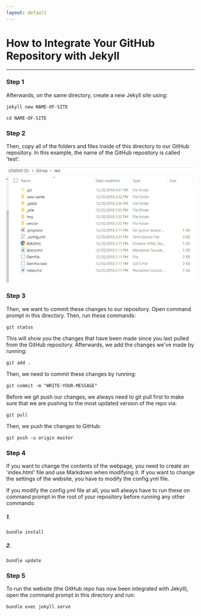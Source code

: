 ```yaml
---
layout: default
---
```


# How to Integrate Your GitHub Repository with Jekyll
----
### Step 1
Afterwards, on the same directory, create a new Jekyll site using:
```
jekyll new NAME-OF-SITE
```
```
cd NAME-OF-SITE
```
### Step 2
Then, copy all of the folders and files inside of this directory to our GitHub repository. In this example, the name of the GitHub repository is called 'test'.

![img](https://raw.githubusercontent.com/nardienapratama/extra182/master/img/pathddrive.JPG)


### Step 3
Then, we want to commit these changes to our repository. Open command prompt in this directory. Then, run these commands:

```
git status
```

This will show you the changes that have been made since you last pulled from the GitHub repository. Afterwards, we add the changes we've made by running:
```
git add .
```

Then, we need to commit these changes by running:
```
git commit -m "WRITE-YOUR-MESSAGE"
```

Before we git push our changes, we always need to git pull first to make sure that we are pushing to the most updated version of the repo via:
```
git pull
```

Then, we push the changes to GitHub:
```
git push -u origin master
```

### Step 4
If you want to change the contents of the webpage, you need to create an 'index.html' file and use Markdown when modifying it. If you want to change the settings of the website, you have to modify the config.yml file.

If you modify the config.yml file at all, you will always have to run these on command prompt in the root of your repository before running any other commands:

##### 1.
```
bundle install
```
##### 2.
```
bundle update
```


### Step 5
To run the website (the GitHub repo has now been integrated with Jekyll), open the command prompt in this directory and run:
```
bundle exec jekyll serve
```
